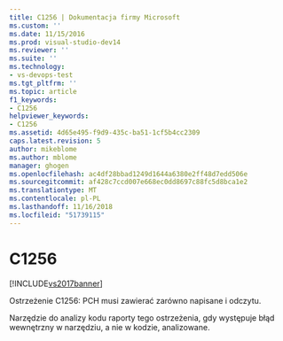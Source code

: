 ```yaml
---
title: C1256 | Dokumentacja firmy Microsoft
ms.custom: ''
ms.date: 11/15/2016
ms.prod: visual-studio-dev14
ms.reviewer: ''
ms.suite: ''
ms.technology:
- vs-devops-test
ms.tgt_pltfrm: ''
ms.topic: article
f1_keywords:
- C1256
helpviewer_keywords:
- C1256
ms.assetid: 4d65e495-f9d9-435c-ba51-1cf5b4cc2309
caps.latest.revision: 5
author: mikeblome
ms.author: mblome
manager: ghogen
ms.openlocfilehash: ac4df28bbad1249d1644a6380e2ff48d7edd506e
ms.sourcegitcommit: af428c7ccd007e668ec0dd8697c88fc5d8bca1e2
ms.translationtype: MT
ms.contentlocale: pl-PL
ms.lasthandoff: 11/16/2018
ms.locfileid: "51739115"
---
```

# <a name="c1256"></a>C1256
[!INCLUDE[vs2017banner](../includes/vs2017banner.md)]

Ostrzeżenie C1256: PCH musi zawierać zarówno napisane i odczytu.  
  
 Narzędzie do analizy kodu raporty tego ostrzeżenia, gdy występuje błąd wewnętrzny w narzędziu, a nie w kodzie, analizowane.



